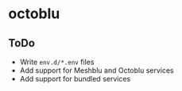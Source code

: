 # octoblu

## ToDo

* Write `env.d/*.env` files
* Add support for Meshblu and Octoblu services
* Add support for bundled services
